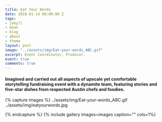 ```yaml
---
title: Eat Your Words
date: 2018-01-14 00:00:00 Z
tags:
- jekyll
- moon
- blog
- about
- theme
layout: post
image: "../assets/img/Eat-your-words_ABC.gif"
excerpt: Event Coordinator, Producer.
event: true
comments: true
---
```


#### Imagined and carried out all aspects of upscale yet comfortable storytelling fundraising event with a dynamite team, featuring stories and five-star dishes from respected Austin chefs and foodies. 
 
{% capture images %}
	../assets/img/Eat-your-words_ABC.gif
  ../assets/img/eatyourwords.jpg

{% endcapture %}
{% include gallery images=images caption="" cols=1%}
